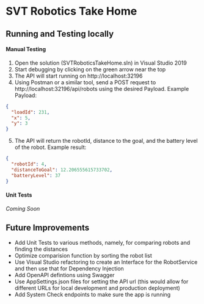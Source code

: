 # SVT Robotics Take Home


## Running and Testing locally

#### Manual Testing
1. Open the solution (SVTRoboticsTakeHome.sln) in Visual Studio 2019
2. Start debugging by clicking on the green arrow near the top
3. The API will start running on http://localhost:32196
4. Using Postman or a similar tool, send a POST request to http://localhost:32196/api/robots using the desired Payload.
Example Payload:

```json
{
  "loadId": 231,
  "x": 5,
  "y": 3
}
```
5. The API will return the robotId, distance to the goal, and the battery level of the robot.
Example result:
```json
{
  "robotId": 4,
  "distanceToGoal": 12.206555615733702,
  "batteryLevel": 37
}
```

#### Unit Tests
*Coming Soon*

## Future Improvements

* Add Unit Tests to various methods, namely, for comparing robots and finding the distances
* Optimize comparision function by sorting the robot list
* Use Visual Studio refactoring to create an Interface for the RobotService and then use that for Dependency Injection
* Add OpenAPI defintions using Swagger
* Use AppSettings.json files for setting the API url (this would allow for different URLs for local development and production deployment)
* Add System Check endpoints to make sure the app is running